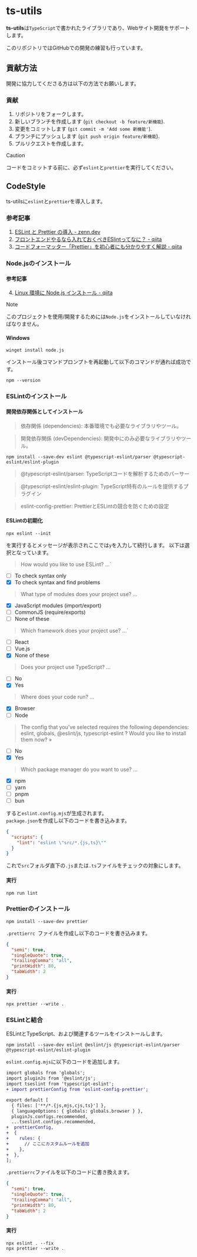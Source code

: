 # ts-utils

**ts-utils**は`TypeScript`で書かれたライブラリであり、Webサイト開発をサポートします。

このリポジトリではGitHubでの開発の練習も行っています。


## 貢献方法
開発に協力してくださる方は以下の方法でお願いします。

### 貢献
1. リポジトリをフォークします。
2. 新しいブランチを作成します (`git checkout -b feature/新機能`).
3. 変更をコミットします (`git commit -m 'Add some 新機能'`).
4. ブランチにプッシュします (`git push origin feature/新機能`).
5. プルリクエストを作成します。

> [!CAUTION]
> コードをコミットする前に、必ず`eslint`と`prettier`を実行してください。

## CodeStyle

ts-utilsに`eslint`と`prettier`を導入します。

### 参考記事

1. [ESLint と Prettier の導入 - zenn.dev](https://zenn.dev/takaya39/articles/0a8a9fae99001f)
2. [フロントエンドやるなら入れておくべきESlintってなに？ - qiita](https://qiita.com/mzmz__02/items/63f2624e00c02be2f942)
3. [コードフォーマッター「Prettier」を初心者にも分かりやすく解説 - qiita](https://qiita.com/Junpei_Takagi/items/3983cc735e71ea3917fd)

### Node.jsのインストール

#### 参考記事

4. [Linux 環境に Node.js インストール - qiita](https://qiita.com/nanbuwks/items/ed8adb2d4324c939a349)

> [!NOTE]
> このプロジェクトを使用/開発するためには`Node.js`をインストールしていなければなりません。

#### Windows

```
winget install node.js
```

インストール後コマンドプロンプトを再起動して以下のコマンドが通れば成功です。

```
npm --version
```

### ESLintのインストール
#### 開発依存関係としてインストール
> 依存関係 (dependencies): 本番環境でも必要なライブラリやツール。

> 開発依存関係 (devDependencies): 開発中にのみ必要なライブラリやツール。

```
npm install --save-dev eslint @typescript-eslint/parser @typescript-eslint/eslint-plugin
```

> @typescript-eslint/parser: TypeScriptコードを解析するためのパーサー

> @typescript-eslint/eslint-plugin: TypeScript特有のルールを提供するプラグイン

> eslint-config-prettier: PrettierとESLintの競合を防ぐための設定

#### ESLintの初期化

```
npx eslint --init
```

を実行するとメッセージが表示されここでは`y`を入力して続行します。
以下は選択となっています。

> How would you like to use ESLint? ...`

- [ ] To check syntax only
- [x] To check syntax and find problems

> What type of modules does your project use? ...

- [x] JavaScript modules (import/export)
- [ ] CommonJS (require/exports)
- [ ] None of these

> Which framework does your project use? ...`

- [ ] React
- [ ] Vue.js
- [x] None of these

> Does your project use TypeScript? ...

- [ ] No
- [x] Yes

> Where does your code run? ...

- [x] Browser
- [ ] Node

> The config that you've selected requires the following dependencies:
> eslint, globals, @eslint/js, typescript-eslint
> ? Would you like to install them now? »

- [ ] No
- [x] Yes

> Which package manager do you want to use? ...

- [x] npm
- [ ] yarn
- [ ] pnpm
- [ ] bun

すると`eslint.config.mjs`が生成されます。  
`package.json`を作成し以下のコードを書き込みます。

```json
{
  "scripts": {
    "lint": "eslint \"src/*.{js,ts}\""
  }
}
```

これで`src`フォルダ直下の`.js`または`.ts`ファイルをチェックの対象にします。

#### 実行
```
npm run lint
```

### Prettierのインストール
```
npm install --save-dev prettier
```
`.prettierrc `ファイルを作成し以下のコードを書き込みます。
```json
{
  "semi": true,
  "singleQuote": true,
  "trailingComma": "all",
  "printWidth": 80,
  "tabWidth": 2
}
```
#### 実行
```
npx prettier --write .
```
### ESLintと結合
ESLintとTypeScript、および関連するツールをインストールします。
```
npm install --save-dev eslint @eslint/js @typescript-eslint/parser @typescript-eslint/eslint-plugin
```
`eslint.config.mjs`に以下のコードを追加します。
```diff javascript
import globals from 'globals';
import pluginJs from '@eslint/js';
import tseslint from 'typescript-eslint';
+ import prettierConfig from 'eslint-config-prettier';

export default [
  { files: ['**/*.{js,mjs,cjs,ts}'] },
  { languageOptions: { globals: globals.browser } },
  pluginJs.configs.recommended,
  ...tseslint.configs.recommended,
+  prettierConfig,
+  {
+    rules: {
+      // ここにカスタムルールを追加
+    },
+  },
];
```
`.prettierrc`ファイルを以下のコードに書き換えます。
```json
{
  "semi": true,
  "singleQuote": true,
  "trailingComma": "all",
  "printWidth": 80,
  "tabWidth": 2
}
```
#### 実行
```
npx eslint . --fix
npx prettier --write .
```

